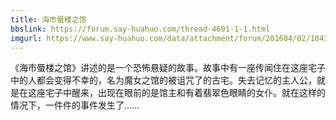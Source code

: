 ```yaml
---
title: 海市蜃楼之馆
bbslink: https://forum.say-huahuo.com/thread-4691-1-1.html
imgurl: https://www.say-huahuo.com/data/attachment/forum/201604/02/104355khwremlhlh0c4cwu.jpg
---
```


《海市蜃楼之馆》讲述的是一个恐怖悬疑的故事。故事中有一座传闻住在这座宅子中的人都会变得不幸的，名为魔女之馆的被诅咒了的古宅。失去记忆的主人公，就是在这座宅子中醒来，出现在眼前的是馆主和有着翡翠色眼睛的女仆。就在这样的情况下，一件件的事件发生了……<!--more-->
